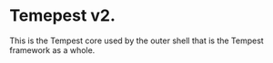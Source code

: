 # Temepest v2.

This is the Tempest core used by the outer shell that is the Tempest framework as a whole.